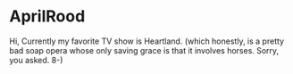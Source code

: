 # AprilRood

Hi, Currently my favorite TV show is Heartland.  (which honestly, is a pretty bad soap opera whose only saving grace is that it involves horses.  Sorry, you asked.  8-)
